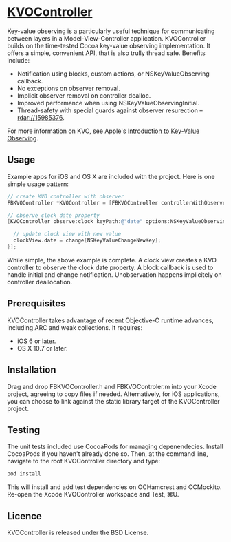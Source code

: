 # [KVOController](https://github.com/facebook/KVOController)

Key-value observing is a particularly useful technique for communicating between layers in a Model-View-Controller application. KVOController builds on the time-tested Cocoa key-value observing implementation. It offers a simple, convenient API, that is also trully thread safe. Benefits include:

- Notification using blocks, custom actions, or NSKeyValueObserving callback.
- No exceptions on observer removal.
- Implicit observer removal on controller dealloc.
- Improved performance when using NSKeyValueObservingInitial.
- Thread-safety with special guards against observer resurection – [rdar://15985376](http://openradar.appspot.com/radar?id=5305010728468480).

For more information on KVO, see Apple's [Introduction to Key-Value Observing](https://developer.apple.com/library/mac/documentation/Cocoa/Conceptual/KeyValueObserving/KeyValueObserving.html).

## Usage

Example apps for iOS and OS X are included with the project. Here is one simple usage pattern:

```objective-c
// create KVO controller with observer
FBKVOController *KVOController = [FBKVOController controllerWithObserver:self];

// observe clock date property 
[KVOController observe:clock keyPath:@"date" options:NSKeyValueObservingOptionInitial|NSKeyValueObservingOptionNew block:^(ClockView *clockView, Clock *clock, NSDictionary *change) {

  // update clock view with new value
  clockView.date = change[NSKeyValueChangeNewKey];
}];
```

While simple, the above example is complete. A clock view creates a KVO controller to observe the clock date property. A block callback is used to handle initial and change notification. Unobservation happens implicitely on controller deallocation.

## Prerequisites

KVOController takes advantage of recent Objective-C runtime advances, including ARC and weak collections. It requires:

- iOS 6 or later.
- OS X 10.7 or later.

## Installation

Drag and drop FBKVOController.h and FBKVOControler.m into your Xcode project, agreeing to copy files if needed. Alternatively, for iOS applications, you can choose to link against the static library target of the KVOController project.

## Testing

The unit tests included use CocoaPods for managing depenendecies. Install CocoaPods if you haven't already done so. Then, at the command line, navigate to the root KVOController directory and type:

```sh
pod install
```

This will install and add test dependencies on OCHamcrest and OCMockito. Re-open the Xcode KVOController workspace and Test, ⌘U.

## Licence

KVOController is released under the BSD License.
